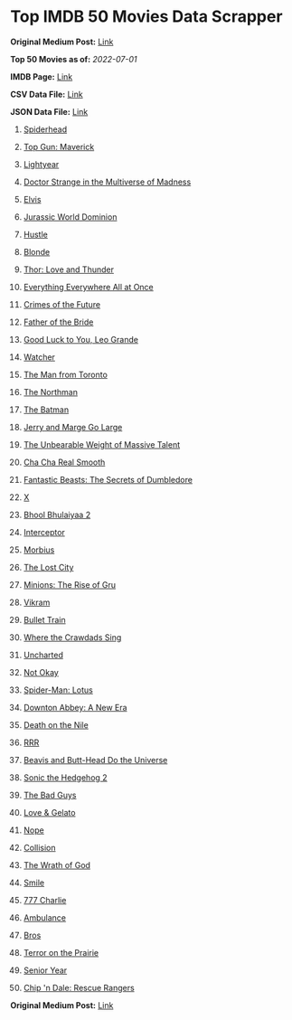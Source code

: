 # Top IMDB 50 Movies Data Scrapper

**Original Medium Post:** [Link](https://medium.com/@nishantsahoo/which-movie-should-i-watch-5c83a3c0f5b1) 

**Top 50 Movies as of:** _2022-07-01_

**IMDB Page:** [Link](http://www.imdb.com/search/title?release_date=2022,2022&title_type=feature)

**CSV Data File:** [Link](/Data/data.csv)

**JSON Data File:** [Link](/Data/data.json)

1. [Spiderhead](https://www.imdb.com/title/tt9783600/?ref_=adv_li_tt)

2. [Top Gun: Maverick](https://www.imdb.com/title/tt1745960/?ref_=adv_li_tt)

3. [Lightyear](https://www.imdb.com/title/tt10298810/?ref_=adv_li_tt)

4. [Doctor Strange in the Multiverse of Madness](https://www.imdb.com/title/tt9419884/?ref_=adv_li_tt)

5. [Elvis](https://www.imdb.com/title/tt3704428/?ref_=adv_li_tt)

6. [Jurassic World Dominion](https://www.imdb.com/title/tt8041270/?ref_=adv_li_tt)

7. [Hustle](https://www.imdb.com/title/tt8009428/?ref_=adv_li_tt)

8. [Blonde](https://www.imdb.com/title/tt1655389/?ref_=adv_li_tt)

9. [Thor: Love and Thunder](https://www.imdb.com/title/tt10648342/?ref_=adv_li_tt)

10. [Everything Everywhere All at Once](https://www.imdb.com/title/tt6710474/?ref_=adv_li_tt)

11. [Crimes of the Future](https://www.imdb.com/title/tt14549466/?ref_=adv_li_tt)

12. [Father of the Bride](https://www.imdb.com/title/tt13249596/?ref_=adv_li_tt)

13. [Good Luck to You, Leo Grande](https://www.imdb.com/title/tt13352968/?ref_=adv_li_tt)

14. [Watcher](https://www.imdb.com/title/tt12004038/?ref_=adv_li_tt)

15. [The Man from Toronto](https://www.imdb.com/title/tt11671006/?ref_=adv_li_tt)

16. [The Northman](https://www.imdb.com/title/tt11138512/?ref_=adv_li_tt)

17. [The Batman](https://www.imdb.com/title/tt1877830/?ref_=adv_li_tt)

18. [Jerry and Marge Go Large](https://www.imdb.com/title/tt8323668/?ref_=adv_li_tt)

19. [The Unbearable Weight of Massive Talent](https://www.imdb.com/title/tt11291274/?ref_=adv_li_tt)

20. [Cha Cha Real Smooth](https://www.imdb.com/title/tt14376344/?ref_=adv_li_tt)

21. [Fantastic Beasts: The Secrets of Dumbledore](https://www.imdb.com/title/tt4123432/?ref_=adv_li_tt)

22. [X](https://www.imdb.com/title/tt13560574/?ref_=adv_li_tt)

23. [Bhool Bhulaiyaa 2](https://www.imdb.com/title/tt6455162/?ref_=adv_li_tt)

24. [Interceptor](https://www.imdb.com/title/tt14174940/?ref_=adv_li_tt)

25. [Morbius](https://www.imdb.com/title/tt5108870/?ref_=adv_li_tt)

26. [The Lost City](https://www.imdb.com/title/tt13320622/?ref_=adv_li_tt)

27. [Minions: The Rise of Gru](https://www.imdb.com/title/tt5113044/?ref_=adv_li_tt)

28. [Vikram](https://www.imdb.com/title/tt9179430/?ref_=adv_li_tt)

29. [Bullet Train](https://www.imdb.com/title/tt12593682/?ref_=adv_li_tt)

30. [Where the Crawdads Sing](https://www.imdb.com/title/tt9411972/?ref_=adv_li_tt)

31. [Uncharted](https://www.imdb.com/title/tt1464335/?ref_=adv_li_tt)

32. [Not Okay](https://www.imdb.com/title/tt14814040/?ref_=adv_li_tt)

33. [Spider-Man: Lotus](https://www.imdb.com/title/tt13904644/?ref_=adv_li_tt)

34. [Downton Abbey: A New Era](https://www.imdb.com/title/tt11703710/?ref_=adv_li_tt)

35. [Death on the Nile](https://www.imdb.com/title/tt7657566/?ref_=adv_li_tt)

36. [RRR](https://www.imdb.com/title/tt8178634/?ref_=adv_li_tt)

37. [Beavis and Butt-Head Do the Universe](https://www.imdb.com/title/tt14145426/?ref_=adv_li_tt)

38. [Sonic the Hedgehog 2](https://www.imdb.com/title/tt12412888/?ref_=adv_li_tt)

39. [The Bad Guys](https://www.imdb.com/title/tt8115900/?ref_=adv_li_tt)

40. [Love & Gelato](https://www.imdb.com/title/tt15521050/?ref_=adv_li_tt)

41. [Nope](https://www.imdb.com/title/tt10954984/?ref_=adv_li_tt)

42. [Collision](https://www.imdb.com/title/tt10809742/?ref_=adv_li_tt)

43. [The Wrath of God](https://www.imdb.com/title/tt15189534/?ref_=adv_li_tt)

44. [Smile](https://www.imdb.com/title/tt15474916/?ref_=adv_li_tt)

45. [777 Charlie](https://www.imdb.com/title/tt7466810/?ref_=adv_li_tt)

46. [Ambulance](https://www.imdb.com/title/tt4998632/?ref_=adv_li_tt)

47. [Bros](https://www.imdb.com/title/tt9731598/?ref_=adv_li_tt)

48. [Terror on the Prairie](https://www.imdb.com/title/tt14043966/?ref_=adv_li_tt)

49. [Senior Year](https://www.imdb.com/title/tt5315212/?ref_=adv_li_tt)

50. [Chip 'n Dale: Rescue Rangers](https://www.imdb.com/title/tt3513500/?ref_=adv_li_tt)

**Original Medium Post:** [Link](https://medium.com/@nishantsahoo/which-movie-should-i-watch-5c83a3c0f5b1) 
